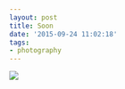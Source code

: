 ```yaml
---
layout: post
title: Soon
date: '2015-09-24 11:02:18'
tags:
- photography
---
```


![](https://farm1.staticflickr.com/756/20491809004_d01a444a9e_b.jpg)